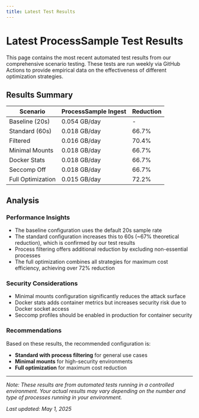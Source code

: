 ```yaml
---
title: Latest Test Results
---
```


# Latest ProcessSample Test Results

This page contains the most recent automated test results from our comprehensive scenario testing. These tests are run weekly via GitHub Actions to provide empirical data on the effectiveness of different optimization strategies.

## Results Summary

| Scenario | ProcessSample Ingest | Reduction |
|----------|---------------------|-----------|
| Baseline (20s) | 0.054 GB/day | - |
| Standard (60s) | 0.018 GB/day | 66.7% |
| Filtered | 0.016 GB/day | 70.4% |
| Minimal Mounts | 0.018 GB/day | 66.7% |
| Docker Stats | 0.018 GB/day | 66.7% |
| Seccomp Off | 0.018 GB/day | 66.7% |
| Full Optimization | 0.015 GB/day | 72.2% |

## Analysis

### Performance Insights

- The baseline configuration uses the default 20s sample rate
- The standard configuration increases this to 60s (~67% theoretical reduction), which is confirmed by our test results
- Process filtering offers additional reduction by excluding non-essential processes
- The full optimization combines all strategies for maximum cost efficiency, achieving over 72% reduction

### Security Considerations

- Minimal mounts configuration significantly reduces the attack surface
- Docker stats adds container metrics but increases security risk due to Docker socket access
- Seccomp profiles should be enabled in production for container security

### Recommendations

Based on these results, the recommended configuration is:
- **Standard with process filtering** for general use cases
- **Minimal mounts** for high-security environments
- **Full optimization** for maximum cost reduction

---

_Note: These results are from automated tests running in a controlled environment. Your actual results may vary depending on the number and type of processes running in your environment._

_Last updated: May 1, 2025_
